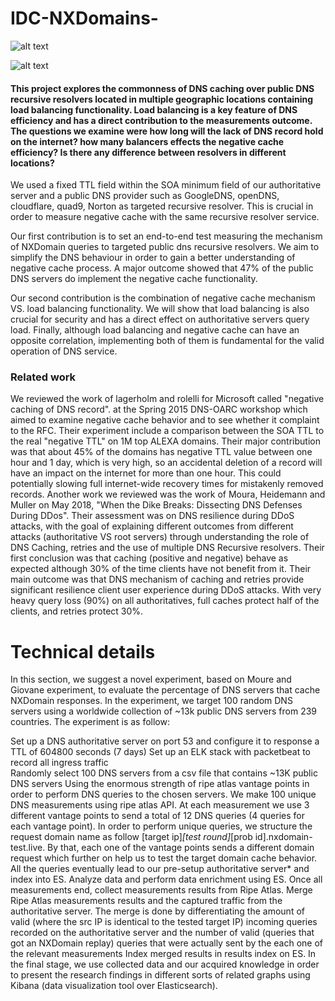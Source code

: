 # IDC-NXDomains-

![alt text](https://i.imgur.com/oKb6twJ.png)

![alt text](https://i.imgur.com/rCnpOr4.png)

#### This project explores the commonness of DNS caching over public DNS recursive resolvers located in multiple geographic locations containing load balancing functionality. Load balancing is a key feature of DNS efficiency and has a direct contribution to the measurements outcome. The questions we examine were how long will the lack of DNS record hold on the internet? how many balancers effects the negative cache efficiency? Is there any difference between resolvers in different locations?
 
We used a fixed TTL field within the SOA minimum field of our authoritative server and a public DNS provider such as GoogleDNS, openDNS, cloudflare, quad9, Norton  as targeted recursive resolver. This is crucial in order to measure negative cache with the same recursive resolver service.

Our first contribution is to set an end-to-end test measuring the mechanism of NXDomain queries to targeted public dns recursive resolvers. We aim to simplify the DNS behaviour in order to gain a better understanding of negative cache process. A major outcome showed that 47% of the public DNS servers do implement the negative cache functionality.

Our second contribution is the combination of negative cache mechanism VS. load balancing functionality. We will show that load balancing is also crucial for security and has a direct effect on authoritative servers query load. Finally, although load balancing and negative cache can have an opposite correlation, implementing both of them is fundamental for the valid operation of DNS service. 

###                                                   Related work

We reviewed the work of lagerholm and rolelli for Microsoft called "negative caching of DNS record".  at the Spring 2015 DNS-OARC workshop which aimed to examine negative cache behavior and to see whether it complaint to the RFC. Their experiment include a comparison between the SOA TTL to the real "negative TTL" on 1M top ALEXA domains. Their major contribution was that about 45% of the domains has negative TTL value between one hour and 1 day, which is very high, so an accidental deletion of a record will have an impact on the internet for more than one hour. This could potentially slowing full internet-wide recovery times for mistakenly removed records. 
Another work we reviewed was the work of Moura, Heidemann and Muller on May 2018, "When the Dike Breaks: Dissecting DNS Defenses During DDos". Their assessment was on DNS resilience during DDoS attacks, with the goal of explaining different outcomes from different attacks (authoritative VS root servers) through understanding the role of DNS Caching, retries and the use of multiple DNS Recursive resolvers. Their first conclusion was that caching (positive and negative) behave as expected although 30% of the time clients have not benefit from it. Their main outcome was that DNS mechanism of caching and retries provide significant resilience client user experience during DDoS attacks. With very heavy query loss (90%) on all authoritatives, full caches protect half of the clients, and retries protect 30%.  
 
#                                                 Technical details

In this section, we suggest a novel experiment, based on Moure and Giovane experiment, to evaluate the percentage of DNS servers that cache NXDomain responses. In the experiment, we target 100 random DNS servers using a worldwide collection of ~13k public DNS servers from 239 countries. The experiment is as follow:

Set up a DNS authoritative server on port 53 and configure it to response a TTL of 604800 seconds (7 days)
Set up an ELK stack with packetbeat to record all ingress traffic  
Randomly select 100 DNS servers from a csv file that contains ~13K public DNS servers 
Using the enormous strength of ripe atlas vantage points in order to perform DNS queries to the chosen servers.
 We make 100 unique DNS measurements using ripe atlas API. At each measurement we use 3 different vantage points to send a total of 12 DNS queries (4 queries for each vantage point). In order to perform unique queries, we structure the request domain name as follow [target ip]_[test round]_[prob id].nxdomain-test.live. By that, each one of the vantage points sends a different domain request which further on help us to test the target domain cache behavior.
All the queries eventually lead to our pre-setup authoritative server* and index into ES.
Analyze data and perform data enrichment using ES. 
Once all measurements end, collect measurements results from Ripe Atlas.
Merge Ripe Atlas measurements results and the captured traffic from the authoritative server. The merge is done by differentiating the amount of valid (where the src IP is identical to the tested target IP) incoming queries recorded on the authoritative server and the number of valid (queries that got an NXDomain replay) queries that were actually sent by the each one of the relevant measurements 
Index merged results in results index on ES. 
In the final stage,  we use collected data and our acquired knowledge in order to present the research findings in different sorts of related graphs using Kibana (data visualization tool over Elasticsearch).
